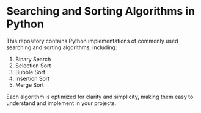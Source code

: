 # Searching and Sorting Algorithms in Python
This repository contains Python implementations of commonly used searching and sorting algorithms, including:

1. Binary Search
2. Selection Sort
3. Bubble Sort
4. Insertion Sort
5. Merge Sort

Each algorithm is optimized for clarity and simplicity, making them easy to understand and implement in your projects.
